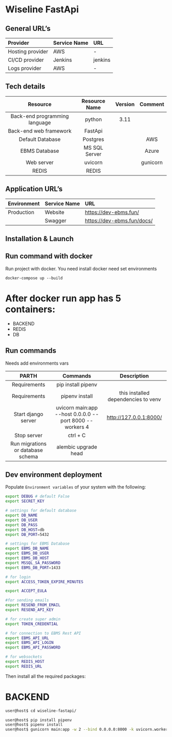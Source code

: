 # Wiseline FastApi

## General URL’s

| **Provider**                    | **Service Name** | **URL** |
|:--------------------------------|:-----------------|:--------|
| Hosting provider                | AWS              | -       |
| CI/CD provider                  | Jenkins          | jenkins |
| Logs provider                   | AWS              | -       |

## Tech details

|         **Resource**          | **Resource Name** | **Version** | **Comment** |
|:-----------------------------:|:-----------------:|:-----------:|:-----------:|
| Back-end programming language |      python       |    3.11     |             |
|    Back-end web framework     |      FastApi      |             |             |
|       Default Database        |     Postgres      |             |     AWS     |
|         EBMS Database         |   MS SQL Server   |             |    Azure    |
|          Web server           |      uvicorn      |             |  gunicorn   |
|             REDIS             |       REDIS       |             |             |

## Application URL’s

| **Environment** | **Service Name** | **URL**                            |
|:----------------|:-----------------|:-----------------------------------|
| Production      | Website          | <https://dev-ebms.fun/>            |
|                 | Swagger          | <https://dev-ebms.fun/docs/>       |

## Installation & Launch

## Run command with docker

Run project with docker.
You need install docker
need set environments

```commandline
docker-compose up --build
```

# After docker run app has 5 containers:

- BACKEND
- REDIS
- DB

## Run commands

Needs add environments vars

|             **PARTH**             |                      **Commands**                       |           **Description**           |
|:---------------------------------:|:-------------------------------------------------------:|:-----------------------------------:|
|           Requirements            |                   pip install pipenv                    |                                     |
|           Requirements            |                     pipenv install                      | this installed dependencies to venv |
|        Start django server        | uvicorn main:app --host 0.0.0.0 --port 8000 --workers 4 |      <http://127.0.0.1:8000/>       |
|            Stop server            |                        ctrl + C                         |                                     |
| Run migrations or database schema |                  alembic upgrade head                   |                                     |

## Dev environment deployment

Populate `Environment variables` of your system with the following:

```bash
export DEBUG # default False
export SECRET_KEY

# settings for default database
export DB_NAME
export DB_USER
export DB_PASS
export DB_HOST=db
export DB_PORT=5432

# settings for EBMS Database
export EBMS_DB_NAME
export EBMS_DB_USER
export EBMS_DB_HOST
export MSSQL_SA_PASSWORD
export EBMS_DB_PORT=1433

# for login
export ACCESS_TOKEN_EXPIRE_MINUTES

export ACCEPT_EULA

#for sending emails
export RESEND_FROM_EMAIL
export RESEND_API_KEY

# for create super admin
export TOKEN_CREDENTIAL

# for connection to EBMS Rest API
export EBMS_API_URL
export EBMS_API_LOGIN
export EBMS_API_PASSWORD

# for websockets
export REDIS_HOST
export REDIS_URL

```

Then install all the required packages:

# BACKEND

```bash
user@host$ cd wiseline-fastapi/
```

```bash
user@host$ pip install pipenv
user@host$ pipenv install
user@host$ gunicorn main:app -w 2 --bind 0.0.0.0:8000 -k uvicorn.workers.UvicornH11Worker
```
